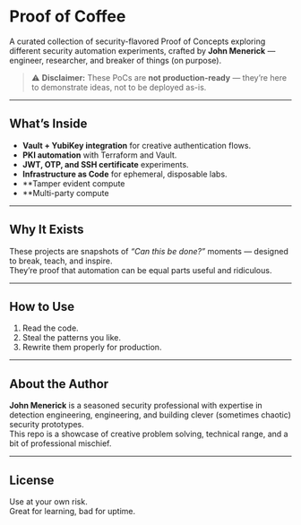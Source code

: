 # Proof of Coffee

A curated collection of security-flavored Proof of Concepts exploring different security automation experiments, crafted by **John Menerick** — engineer, researcher, and breaker of things (on purpose).

> ⚠ **Disclaimer:** These PoCs are **not production-ready** — they’re here to demonstrate ideas, not to be deployed as-is.

---

## What’s Inside
- **Vault + YubiKey integration** for creative authentication flows.
- **PKI automation** with Terraform and Vault.
- **JWT, OTP, and SSH certificate** experiments.
- **Infrastructure as Code** for ephemeral, disposable labs.
- **Tamper evident compute
- **Multi-party compute

---

## Why It Exists
These projects are snapshots of *“Can this be done?”* moments — designed to break, teach, and inspire.  
They’re proof that automation can be equal parts useful and ridiculous.

---

## How to Use
1. Read the code.
2. Steal the patterns you like.
3. Rewrite them properly for production.

---

## About the Author
**John Menerick** is a seasoned security professional with expertise in detection engineering, engineering, and building clever (sometimes chaotic) security prototypes.  
This repo is a showcase of creative problem solving, technical range, and a bit of professional mischief.

---

## License
Use at your own risk.  
Great for learning, bad for uptime.
